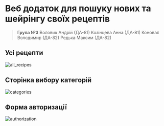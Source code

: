 # Веб додаток для пошуку нових та шейрінгу своїх рецептів

> **Група №3**
> Воловик Андрій (ДА-81)
> Козінцева Анна (ДА-81)
> Коновал Володимир (ДА-82)
> Редька Максим (ДА-82)

## Усі рецепти
![all_recipes](https://user-images.githubusercontent.com/81310185/112448263-ebf1d680-8d5a-11eb-9c06-67e497ba9c47.png)

## Сторінка вибору категорій
![categories](https://user-images.githubusercontent.com/81310185/112448315-f318e480-8d5a-11eb-832e-546f3c07a0a0.png)

## Форма авторизації
![authorization](https://user-images.githubusercontent.com/81310185/112448300-f0b68a80-8d5a-11eb-96c8-dcf662458b41.png)

